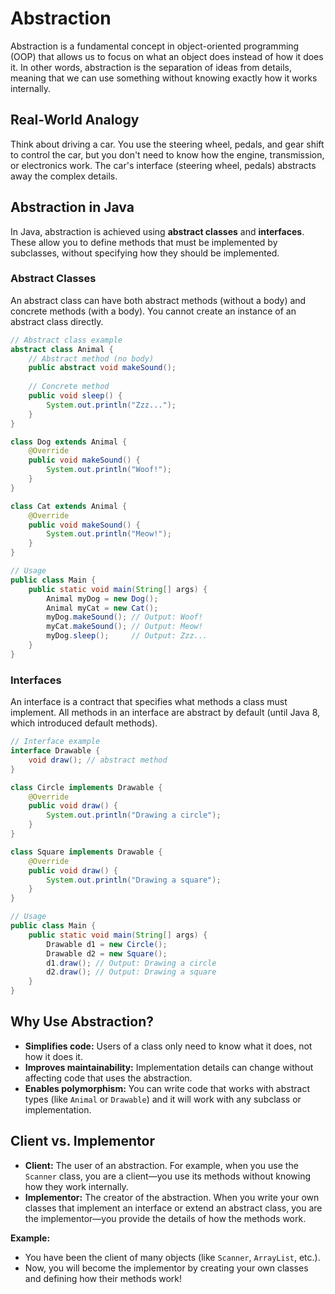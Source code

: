 # Abstraction

Abstraction is a fundamental concept in object-oriented programming (OOP) that allows us to focus on what an object does instead of how it does it. In other words, abstraction is the separation of ideas from details, meaning that we can use something without knowing exactly how it works internally.

## Real-World Analogy

Think about driving a car. You use the steering wheel, pedals, and gear shift to control the car, but you don't need to know how the engine, transmission, or electronics work. The car's interface (steering wheel, pedals) abstracts away the complex details.

## Abstraction in Java

In Java, abstraction is achieved using **abstract classes** and **interfaces**. These allow you to define methods that must be implemented by subclasses, without specifying how they should be implemented.

### Abstract Classes

An abstract class can have both abstract methods (without a body) and concrete methods (with a body). You cannot create an instance of an abstract class directly.

```java
// Abstract class example
abstract class Animal {
    // Abstract method (no body)
    public abstract void makeSound();
    
    // Concrete method
    public void sleep() {
        System.out.println("Zzz...");
    }
}

class Dog extends Animal {
    @Override
    public void makeSound() {
        System.out.println("Woof!");
    }
}

class Cat extends Animal {
    @Override
    public void makeSound() {
        System.out.println("Meow!");
    }
}

// Usage
public class Main {
    public static void main(String[] args) {
        Animal myDog = new Dog();
        Animal myCat = new Cat();
        myDog.makeSound(); // Output: Woof!
        myCat.makeSound(); // Output: Meow!
        myDog.sleep();     // Output: Zzz...
    }
}
```

### Interfaces

An interface is a contract that specifies what methods a class must implement. All methods in an interface are abstract by default (until Java 8, which introduced default methods).

```java
// Interface example
interface Drawable {
    void draw(); // abstract method
}

class Circle implements Drawable {
    @Override
    public void draw() {
        System.out.println("Drawing a circle");
    }
}

class Square implements Drawable {
    @Override
    public void draw() {
        System.out.println("Drawing a square");
    }
}

// Usage
public class Main {
    public static void main(String[] args) {
        Drawable d1 = new Circle();
        Drawable d2 = new Square();
        d1.draw(); // Output: Drawing a circle
        d2.draw(); // Output: Drawing a square
    }
}
```

## Why Use Abstraction?
- **Simplifies code:** Users of a class only need to know what it does, not how it does it.
- **Improves maintainability:** Implementation details can change without affecting code that uses the abstraction.
- **Enables polymorphism:** You can write code that works with abstract types (like `Animal` or `Drawable`) and it will work with any subclass or implementation.

## Client vs. Implementor

- **Client:** The user of an abstraction. For example, when you use the `Scanner` class, you are a client—you use its methods without knowing how they work internally.
- **Implementor:** The creator of the abstraction. When you write your own classes that implement an interface or extend an abstract class, you are the implementor—you provide the details of how the methods work.

**Example:**
- You have been the client of many objects (like `Scanner`, `ArrayList`, etc.).
- Now, you will become the implementor by creating your own classes and defining how their methods work!

